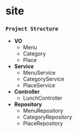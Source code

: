 # site

### **`Project Structure`**

- **VO**
    - Menu
    - Category
    - Place
- **Service**
    - MenuService
    - CategoryService
    - PlaceService
- **Controller**
    - LunchController
- **Repository**
    - MenuRepository
    - CategoryRepository
    - PlaceRepository